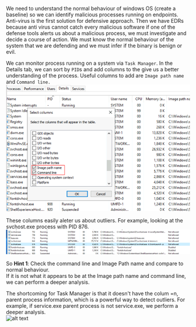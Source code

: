 We need to understand the normal behaviour of windows OS (create a baseline) so we can identify malicious processes running on endpoints. Anti-virus is the first solution for defensive approach. Then we have EDRs because anti virus cannot catch every malicious software
if one of the defense tools alerts us about a malicious process, we must investigate and decide a course of action. We must know the normal behaviour of the system that we are defending and we must infer if the binary is benign or evil. <br />

We can monitor process running on a system via `Task Manager`. In the Details tab, we can sort by `PID`s and add columns to the give us a better understanding of the process. Useful columns to add are `Image path name` and `Command line.`
![alt text](https://github.com/secjedi/CyberDefense/blob/main/Images/zerologon/7.png) <br />

These columns easily aleter us about outliers. For example, looking at the svchost.exe process with PID 876.<br />
![alt text](https://github.com/secjedi/CyberDefense/blob/main/Images/zerologon/8.png) <br />

So **Hint 1**: Check the command line and Image Path name and compare to normal behaviour. <br/>
If it is not what it appears to be at the Image path name and command line, we can perform a deeper analysis. <br />

The shortcoming for Task Manager is that it doesn't have the colum =n, parent process information, which is a powerful way to detect outliers. For example, if service.exe parent process is not service.exe, we perform a deeper analysis. <br />
![alt text](https://github.com/secjedi/CyberDefense/blob/main/Images/zerologon/9png) <br />


